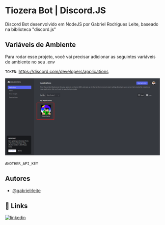 
# Tiozera Bot | Discord.JS

Discord Bot desenvolvido em NodeJS por Gabriel Rodrigues Leite, baseado na biblioteca "discord.js"


## Variáveis de Ambiente

Para rodar esse projeto, você vai precisar adicionar as seguintes variáveis de ambiente no seu .env

`TOKEN`: https://discord.com/developers/applications

![](https://github.com/gabrielrleite/TiozeraGames-Bot/blob/master/ignore/TOKEN/Token_1.png)

`ANOTHER_API_KEY`


## Autores

- [@gabrielrleite](https://www.github.com/gabrielrleite)


## 🔗 Links
[![linkedin](https://img.shields.io/badge/linkedin-0A66C2?style=for-the-badge&logo=linkedin&logoColor=white)](https://www.linkedin.com/in/gabriel-rodrigues-leite-9445141b7/)


